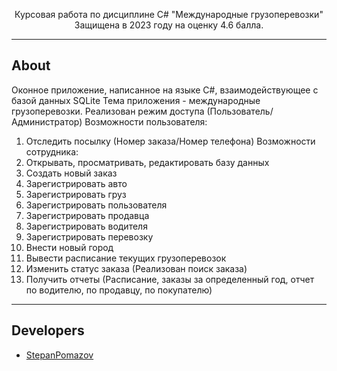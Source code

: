 
<p align="center">
      Курсовая работа по дисциплине C# "Международные грузоперевозки" </br>
      Защищена в 2023 году на оценку 4.6 балла.
</p>

***

## About
Оконное приложение, написанное на языке С#, взаимодействующее с базой данных SQLite
Тема приложения - международные грузоперевозки.
Реализован режим доступа (Пользователь/Администратор)
Возможности пользователя:
  1. Отследить посылку (Номер заказа/Номер телефона)
Возможности сотрудника:
  1. Открывать, просматривать, редактировать базу данных
  2. Создать новый заказ
  3. Зарегистрировать авто
  4. Зарегистрировать груз
  5. Зарегистрировать пользователя
  6. Зарегистрировать продавца
  7. Зарегистрировать водителя
  8. Зарегистрировать перевозку
  9. Внести новый город
  10. Вывести расписание текущих грузоперевозок
  11. Изменить статус заказа (Реализован поиск заказа)
  12. Получить отчеты (Расписание, заказы за определенный год, отчет по водителю, по продавцу, по покупателю)

***

## Developers

- [StepanPomazov](https://github.com/stepanpomazov)


